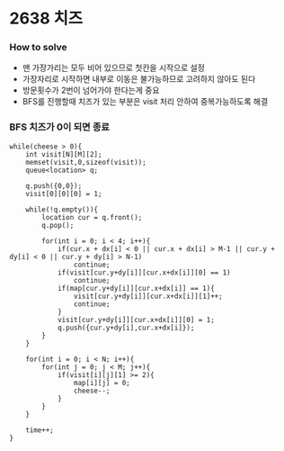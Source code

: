 # 2638 치즈
### How to solve
- 맨 가장가리는 모두 비어 있으므로 첫칸을 시작으로 설정
- 가장자리로 시작하면 내부로 이동은 불가능하므로 고려하지 않아도 된다
- 방문횟수가 2번이 넘어가야 한다는게 중요
- BFS를 진행할때 치즈가 있는 부분은 visit 처리 안하여 중복가능하도록 해결

### BFS 치즈가 0이 되면 종료
    while(cheese > 0){
        int visit[N][M][2];
        memset(visit,0,sizeof(visit));
        queue<location> q;

        q.push({0,0});
        visit[0][0][0] = 1;

        while(!q.empty()){
            location cur = q.front();
            q.pop();

            for(int i = 0; i < 4; i++){
                if(cur.x + dx[i] < 0 || cur.x + dx[i] > M-1 || cur.y + dy[i] < 0 || cur.y + dy[i] > N-1)
                    continue;
                if(visit[cur.y+dy[i]][cur.x+dx[i]][0] == 1)
                    continue;
                if(map[cur.y+dy[i]][cur.x+dx[i]] == 1){
                    visit[cur.y+dy[i]][cur.x+dx[i]][1]++;
                    continue;
                }
                visit[cur.y+dy[i]][cur.x+dx[i]][0] = 1;
                q.push({cur.y+dy[i],cur.x+dx[i]});
            }
        }

        for(int i = 0; i < N; i++){
            for(int j = 0; j < M; j++){
                if(visit[i][j][1] >= 2){
                    map[i][j] = 0;
                    cheese--;
                }
            }
        }

        time++;
    }